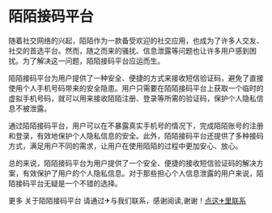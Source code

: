 # 陌陌接码平台

随着社交网络的兴起，陌陌作为一款备受欢迎的社交应用，也成为了许多人交友、社交的首选平台。然而，随之而来的骚扰、信息泄露等问题也让许多用户感到困扰。为了解决这一问题，陌陌接码平台应运而生。

陌陌接码平台为用户提供了一种安全、便捷的方式来接收短信验证码，避免了直接使用个人手机号码带来的安全隐患。用户只需要在陌陌接码平台上获取一个临时的虚拟手机号码，就可以用来接收陌陌注册、登录等所需的验证码，保护个人隐私信息不被泄露。

通过陌陌接码平台，用户可以在不暴露真实手机号的情况下，完成陌陌账号的注册和登录，有效地保护个人隐私信息的安全。此外，陌陌接码平台还提供了多种接码方式，满足用户不同的需求，让用户在使用陌陌的过程中更加安心、放心。

总的来说，陌陌接码平台为用户提供了一个安全、便捷的接收短信验证码的解决方案，有效保护了用户的个人隐私信息。对于那些担心个人信息泄露的用户来说，陌陌接码平台无疑是一个不错的选择。

更多 关于陌陌接码平台 请通过✈与我们联系，感谢阅读,谢谢！[点这✈里联系](https://ww.k02.cc)